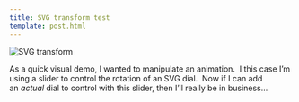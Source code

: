 ```yaml
---
title: SVG transform test
template: post.html
---
```

![SVG transform](https://s3.amazonaws.com/rewferguson.com/img/Arduino-Web-Controller/svgTransform.png)

As a quick visual demo, I wanted to manipulate an animation.  I this case I&#8217;m using a slider to control the rotation of an SVG dial.  Now if I can add an *actual* dial to control with this slider, then I&#8217;ll really be in business&#8230;
